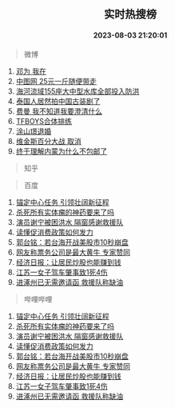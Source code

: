 <div align="center"><h2>实时热搜榜</h2><h4>2023-08-03 21:20:01</h4></div>

> 微博  

1. [邓为 我在](https://s.weibo.com/weibo?q=%E9%82%93%E4%B8%BA%20%E6%88%91%E5%9C%A8&t=31&band_rank=1&Refer=top)<br />
2. [中图网 25元一斤随便带走](https://s.weibo.com/weibo?q=%E4%B8%AD%E5%9B%BE%E7%BD%91%2025%E5%85%83%E4%B8%80%E6%96%A4%E9%9A%8F%E4%BE%BF%E5%B8%A6%E8%B5%B0&t=31&band_rank=2&Refer=top)<br />
3. [海河流域155座大中型水库全部投入防洪](https://s.weibo.com/weibo?q=%23%E6%B5%B7%E6%B2%B3%E6%B5%81%E5%9F%9F155%E5%BA%A7%E5%A4%A7%E4%B8%AD%E5%9E%8B%E6%B0%B4%E5%BA%93%E5%85%A8%E9%83%A8%E6%8A%95%E5%85%A5%E9%98%B2%E6%B4%AA%23&t=31&band_rank=3&Refer=top)<br />
4. [泰国人居然拍中国古装剧了](https://s.weibo.com/weibo?q=%23%E6%B3%B0%E5%9B%BD%E4%BA%BA%E5%B1%85%E7%84%B6%E6%8B%8D%E4%B8%AD%E5%9B%BD%E5%8F%A4%E8%A3%85%E5%89%A7%E4%BA%86%23&t=31&band_rank=4&Refer=top)<br />
5. [费曼 我不知道我要澄清什么](https://s.weibo.com/weibo?q=%E8%B4%B9%E6%9B%BC%20%E6%88%91%E4%B8%8D%E7%9F%A5%E9%81%93%E6%88%91%E8%A6%81%E6%BE%84%E6%B8%85%E4%BB%80%E4%B9%88&t=31&band_rank=5&Refer=top)<br />
6. [TFBOYS合体排练](https://s.weibo.com/weibo?q=%23TFBOYS%E5%90%88%E4%BD%93%E6%8E%92%E7%BB%83%23&t=31&band_rank=6&Refer=top)<br />
7. [涂山璟退婚](https://s.weibo.com/weibo?q=%23%E6%B6%82%E5%B1%B1%E7%92%9F%E9%80%80%E5%A9%9A%23&t=31&band_rank=7&Refer=top)<br />
8. [维金斯百分大战 取消](https://s.weibo.com/weibo?q=%E7%BB%B4%E9%87%91%E6%96%AF%E7%99%BE%E5%88%86%E5%A4%A7%E6%88%98%20%E5%8F%96%E6%B6%88&t=31&band_rank=8&Refer=top)<br />
9. [终于理解内蒙为什么不包邮了](https://s.weibo.com/weibo?q=%23%E7%BB%88%E4%BA%8E%E7%90%86%E8%A7%A3%E5%86%85%E8%92%99%E4%B8%BA%E4%BB%80%E4%B9%88%E4%B8%8D%E5%8C%85%E9%82%AE%E4%BA%86%23&t=31&band_rank=9&Refer=top)<br />

> 知乎  


> 百度  

1. [锚定中心任务 引领壮阔新征程](https://www.baidu.com/s?wd=%E9%94%9A%E5%AE%9A%E4%B8%AD%E5%BF%83%E4%BB%BB%E5%8A%A1+%E5%BC%95%E9%A2%86%E5%A3%AE%E9%98%94%E6%96%B0%E5%BE%81%E7%A8%8B&sa=fyb_news&rsv_dl=fyb_news)<br />
2. [杀死所有实体瘤的神药要来了吗](https://www.baidu.com/s?wd=%E6%9D%80%E6%AD%BB%E6%89%80%E6%9C%89%E5%AE%9E%E4%BD%93%E7%98%A4%E7%9A%84%E7%A5%9E%E8%8D%AF%E8%A6%81%E6%9D%A5%E4%BA%86%E5%90%97&sa=fyb_news&rsv_dl=fyb_news)<br />
3. [演员谢宁被困洪水 隔窗感谢救援队](https://www.baidu.com/s?wd=%E6%BC%94%E5%91%98%E8%B0%A2%E5%AE%81%E8%A2%AB%E5%9B%B0%E6%B4%AA%E6%B0%B4+%E9%9A%94%E7%AA%97%E6%84%9F%E8%B0%A2%E6%95%91%E6%8F%B4%E9%98%9F&sa=fyb_news&rsv_dl=fyb_news)<br />
4. [读懂促消费政策如何发力](https://www.baidu.com/s?wd=%E8%AF%BB%E6%87%82%E4%BF%83%E6%B6%88%E8%B4%B9%E6%94%BF%E7%AD%96%E5%A6%82%E4%BD%95%E5%8F%91%E5%8A%9B&sa=fyb_news&rsv_dl=fyb_news)<br />
5. [郭台铭：若台海开战美股市10秒崩盘](https://www.baidu.com/s?wd=%E9%83%AD%E5%8F%B0%E9%93%AD%EF%BC%9A%E8%8B%A5%E5%8F%B0%E6%B5%B7%E5%BC%80%E6%88%98%E7%BE%8E%E8%82%A1%E5%B8%8210%E7%A7%92%E5%B4%A9%E7%9B%98&sa=fyb_news&rsv_dl=fyb_news)<br />
6. [网友称票务公司是最大黄牛 专家赞同](https://www.baidu.com/s?wd=%E7%BD%91%E5%8F%8B%E7%A7%B0%E7%A5%A8%E5%8A%A1%E5%85%AC%E5%8F%B8%E6%98%AF%E6%9C%80%E5%A4%A7%E9%BB%84%E7%89%9B+%E4%B8%93%E5%AE%B6%E8%B5%9E%E5%90%8C&sa=fyb_news&rsv_dl=fyb_news)<br />
7. [经济日报：让居民炒股也能赚到钱](https://www.baidu.com/s?wd=%E7%BB%8F%E6%B5%8E%E6%97%A5%E6%8A%A5%EF%BC%9A%E8%AE%A9%E5%B1%85%E6%B0%91%E7%82%92%E8%82%A1%E4%B9%9F%E8%83%BD%E8%B5%9A%E5%88%B0%E9%92%B1&sa=fyb_news&rsv_dl=fyb_news)<br />
8. [江苏一女子驾车肇事致1死4伤](https://www.baidu.com/s?wd=%E6%B1%9F%E8%8B%8F%E4%B8%80%E5%A5%B3%E5%AD%90%E9%A9%BE%E8%BD%A6%E8%82%87%E4%BA%8B%E8%87%B41%E6%AD%BB4%E4%BC%A4&sa=fyb_news&rsv_dl=fyb_news)<br />
9. [进涿州已无需邀请函 救援队称缺油](https://www.baidu.com/s?wd=%E8%BF%9B%E6%B6%BF%E5%B7%9E%E5%B7%B2%E6%97%A0%E9%9C%80%E9%82%80%E8%AF%B7%E5%87%BD+%E6%95%91%E6%8F%B4%E9%98%9F%E7%A7%B0%E7%BC%BA%E6%B2%B9&sa=fyb_news&rsv_dl=fyb_news)<br />

> 哔哩哔哩  

1. [锚定中心任务 引领壮阔新征程](https://www.baidu.com/s?wd=%E9%94%9A%E5%AE%9A%E4%B8%AD%E5%BF%83%E4%BB%BB%E5%8A%A1+%E5%BC%95%E9%A2%86%E5%A3%AE%E9%98%94%E6%96%B0%E5%BE%81%E7%A8%8B&sa=fyb_news&rsv_dl=fyb_news)<br />
2. [杀死所有实体瘤的神药要来了吗](https://www.baidu.com/s?wd=%E6%9D%80%E6%AD%BB%E6%89%80%E6%9C%89%E5%AE%9E%E4%BD%93%E7%98%A4%E7%9A%84%E7%A5%9E%E8%8D%AF%E8%A6%81%E6%9D%A5%E4%BA%86%E5%90%97&sa=fyb_news&rsv_dl=fyb_news)<br />
3. [演员谢宁被困洪水 隔窗感谢救援队](https://www.baidu.com/s?wd=%E6%BC%94%E5%91%98%E8%B0%A2%E5%AE%81%E8%A2%AB%E5%9B%B0%E6%B4%AA%E6%B0%B4+%E9%9A%94%E7%AA%97%E6%84%9F%E8%B0%A2%E6%95%91%E6%8F%B4%E9%98%9F&sa=fyb_news&rsv_dl=fyb_news)<br />
4. [读懂促消费政策如何发力](https://www.baidu.com/s?wd=%E8%AF%BB%E6%87%82%E4%BF%83%E6%B6%88%E8%B4%B9%E6%94%BF%E7%AD%96%E5%A6%82%E4%BD%95%E5%8F%91%E5%8A%9B&sa=fyb_news&rsv_dl=fyb_news)<br />
5. [郭台铭：若台海开战美股市10秒崩盘](https://www.baidu.com/s?wd=%E9%83%AD%E5%8F%B0%E9%93%AD%EF%BC%9A%E8%8B%A5%E5%8F%B0%E6%B5%B7%E5%BC%80%E6%88%98%E7%BE%8E%E8%82%A1%E5%B8%8210%E7%A7%92%E5%B4%A9%E7%9B%98&sa=fyb_news&rsv_dl=fyb_news)<br />
6. [网友称票务公司是最大黄牛 专家赞同](https://www.baidu.com/s?wd=%E7%BD%91%E5%8F%8B%E7%A7%B0%E7%A5%A8%E5%8A%A1%E5%85%AC%E5%8F%B8%E6%98%AF%E6%9C%80%E5%A4%A7%E9%BB%84%E7%89%9B+%E4%B8%93%E5%AE%B6%E8%B5%9E%E5%90%8C&sa=fyb_news&rsv_dl=fyb_news)<br />
7. [经济日报：让居民炒股也能赚到钱](https://www.baidu.com/s?wd=%E7%BB%8F%E6%B5%8E%E6%97%A5%E6%8A%A5%EF%BC%9A%E8%AE%A9%E5%B1%85%E6%B0%91%E7%82%92%E8%82%A1%E4%B9%9F%E8%83%BD%E8%B5%9A%E5%88%B0%E9%92%B1&sa=fyb_news&rsv_dl=fyb_news)<br />
8. [江苏一女子驾车肇事致1死4伤](https://www.baidu.com/s?wd=%E6%B1%9F%E8%8B%8F%E4%B8%80%E5%A5%B3%E5%AD%90%E9%A9%BE%E8%BD%A6%E8%82%87%E4%BA%8B%E8%87%B41%E6%AD%BB4%E4%BC%A4&sa=fyb_news&rsv_dl=fyb_news)<br />
9. [进涿州已无需邀请函 救援队称缺油](https://www.baidu.com/s?wd=%E8%BF%9B%E6%B6%BF%E5%B7%9E%E5%B7%B2%E6%97%A0%E9%9C%80%E9%82%80%E8%AF%B7%E5%87%BD+%E6%95%91%E6%8F%B4%E9%98%9F%E7%A7%B0%E7%BC%BA%E6%B2%B9&sa=fyb_news&rsv_dl=fyb_news)<br />
